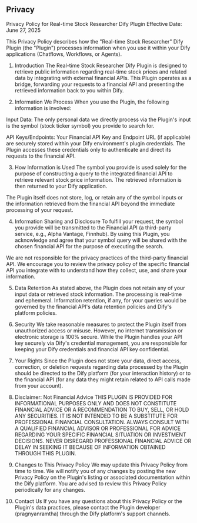 ## Privacy

Privacy Policy for Real-time Stock Researcher Dify Plugin
Effective Date: June 27, 2025

This Privacy Policy describes how the "Real-time Stock Researcher" Dify Plugin (the "Plugin") processes information when you use it within your Dify applications (Chatflows, Workflows, or Agents).

1. Introduction
The Real-time Stock Researcher Dify Plugin is designed to retrieve public information regarding real-time stock prices and related data by integrating with external financial APIs. This Plugin operates as a bridge, forwarding your requests to a financial API and presenting the retrieved information back to you within Dify.

2. Information We Process
When you use the Plugin, the following information is involved:

Input Data: The only personal data we directly process via the Plugin's input is the symbol (stock ticker symbol) you provide to search for.

API Keys/Endpoints: Your Financial API Key and Endpoint URL (if applicable) are securely stored within your Dify environment's plugin credentials. The Plugin accesses these credentials only to authenticate and direct its requests to the financial API.

3. How Information is Used
The symbol you provide is used solely for the purpose of constructing a query to the integrated financial API to retrieve relevant stock price information. The retrieved information is then returned to your Dify application.

The Plugin itself does not store, log, or retain any of the symbol inputs or the information retrieved from the financial API beyond the immediate processing of your request.

4. Information Sharing and Disclosure
To fulfill your request, the symbol you provide will be transmitted to the Financial API (a third-party service, e.g., Alpha Vantage, Finnhub). By using this Plugin, you acknowledge and agree that your symbol query will be shared with the chosen financial API for the purpose of executing the search.

We are not responsible for the privacy practices of the third-party financial API. We encourage you to review the privacy policy of the specific financial API you integrate with to understand how they collect, use, and share your information.

5. Data Retention
As stated above, the Plugin does not retain any of your input data or retrieved stock information. The processing is real-time and ephemeral. Information retention, if any, for your queries would be governed by the financial API's data retention policies and Dify's platform policies.

6. Security
We take reasonable measures to protect the Plugin itself from unauthorized access or misuse. However, no internet transmission or electronic storage is 100% secure. While the Plugin handles your API key securely via Dify's credential management, you are responsible for keeping your Dify credentials and financial API key confidential.

7. Your Rights
Since the Plugin does not store your data, direct access, correction, or deletion requests regarding data processed by the Plugin should be directed to the Dify platform (for your interaction history) or to the financial API (for any data they might retain related to API calls made from your account).

8. Disclaimer: Not Financial Advice
THIS PLUGIN IS PROVIDED FOR INFORMATIONAL PURPOSES ONLY AND DOES NOT CONSTITUTE FINANCIAL ADVICE OR A RECOMMENDATION TO BUY, SELL, OR HOLD ANY SECURITIES. IT IS NOT INTENDED TO BE A SUBSTITUTE FOR PROFESSIONAL FINANCIAL CONSULTATION. ALWAYS CONSULT WITH A QUALIFIED FINANCIAL ADVISOR OR PROFESSIONAL FOR ADVICE REGARDING YOUR SPECIFIC FINANCIAL SITUATION OR INVESTMENT DECISIONS. NEVER DISREGARD PROFESSIONAL FINANCIAL ADVICE OR DELAY IN SEEKING IT BECAUSE OF INFORMATION OBTAINED THROUGH THIS PLUGIN.

9. Changes to This Privacy Policy
We may update this Privacy Policy from time to time. We will notify you of any changes by posting the new Privacy Policy on the Plugin's listing or associated documentation within the Dify platform. You are advised to review this Privacy Policy periodically for any changes.

10. Contact Us
If you have any questions about this Privacy Policy or the Plugin's data practices, please contact the Plugin developer (pragnyanramtha) through the Dify platform's support channels.
